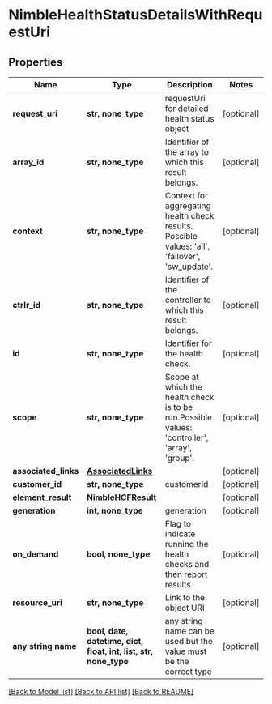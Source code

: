 # NimbleHealthStatusDetailsWithRequestUri


## Properties
Name | Type | Description | Notes
------------ | ------------- | ------------- | -------------
**request_uri** | **str, none_type** | requestUri for detailed health status object | [optional] 
**array_id** | **str, none_type** | Identifier of the array to which this result belongs. | [optional] 
**context** | **str, none_type** | Context for aggregating health check results. Possible values: &#39;all&#39;, &#39;failover&#39;, &#39;sw_update&#39;. | [optional] 
**ctrlr_id** | **str, none_type** | Identifier of the controller to which this result belongs. | [optional] 
**id** | **str, none_type** | Identifier for the health check. | [optional] 
**scope** | **str, none_type** | Scope at which the health check is to be run.Possible values: &#39;controller&#39;, &#39;array&#39;, &#39;group&#39;. | [optional] 
**associated_links** | [**AssociatedLinks**](AssociatedLinks.md) |  | [optional] 
**customer_id** | **str, none_type** | customerId | [optional] 
**element_result** | [**NimbleHCFResult**](NimbleHCFResult.md) |  | [optional] 
**generation** | **int, none_type** | generation | [optional] 
**on_demand** | **bool, none_type** | Flag to indicate running the health checks and then report results. | [optional] 
**resource_uri** | **str, none_type** | Link to the object URI | [optional] 
**any string name** | **bool, date, datetime, dict, float, int, list, str, none_type** | any string name can be used but the value must be the correct type | [optional]

[[Back to Model list]](../README.md#documentation-for-models) [[Back to API list]](../README.md#documentation-for-api-endpoints) [[Back to README]](../README.md)


